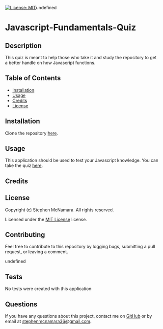 [![License: MIT](https://img.shields.io/badge/License-MIT-yellow.svg)](https://opensource.org/licenses/MIT)undefined

# Javascript-Fundamentals-Quiz

## Description

This quiz is meant to help those who take it and study the repository to get a better handle on how Javascript functions.

## Table of Contents

- [Installation](#installation)
- [Usage](#usage)
- [Credits](#credits)
- [License](#license)

## Installation

Clone the repository [here](https://github.com/mac-attac/JavaScript-Fundamentals-Quiz).

## Usage

This application should be used to test your Javascript knowledge. You can take the quiz [here](https://github.com/mac-attac/JavaScript-Fundamentals-Quiz/settings).

## Credits

## License

Copyright (c) Stephen McNamara. All rights reserved.

Licensed under the [MIT License](LICENSE.txt) license.

## Contributing

Feel free to contribute to this repository by logging bugs, submitting a pull request, or leaving a comment.

undefined

## Tests

No tests were created with this application

## Questions

If you have any questions about this project, contact me on [GitHub](github.com/mac-attac) or by email at stephenmcnamara36@gmail.com.
